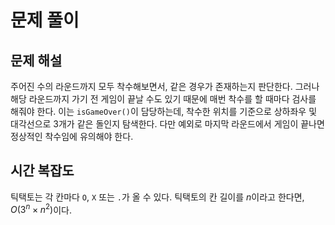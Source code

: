 # 문제 풀이

## 문제 해설

주어진 수의 라운드까지 모두 착수해보면서, 같은 경우가 존재하는지 판단한다. 그러나 해당 라운드까지 가기 전 게임이 끝날 수도 있기 때문에 매번 착수를 할 때마다 검사를 해줘야 한다. 이는 `isGameOver()`이 담당하는데, 착수한 위치를 기준으로 상하좌우 및 대각선으로 3개가 같은 돌인지 탐색한다. 다만 예외로 마지막 라운드에서 게임이 끝나면 정상적인 착수임에 유의해야 한다.

## 시간 복잡도

틱택토는 각 칸마다 `O`, `X` 또는 `.`가 올 수 있다. 틱택토의 칸 길이를 $n$이라고 한다면, $O(3^n \times n^2)$이다.